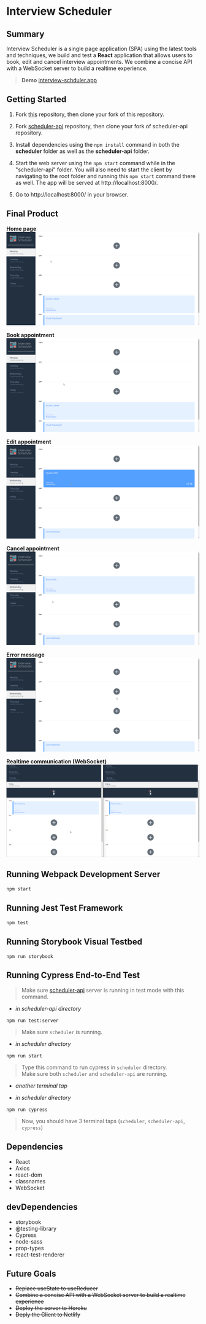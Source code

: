 # Interview Scheduler

## Summary

Interview Scheduler is a single page application (SPA)
using the latest tools and techniques, we build and test a **React** application that allows users to book, edit and cancel interview appointments. We combine a concise API with a WebSocket server to build a realtime experience.

> **Demo** [interview-schduler.app](https://interview-scheduler-eavank.netlify.app/)

## Getting Started

1. Fork [this](https://github.com/EavanK/scheduler) repository, then clone your fork of this repository.

2. Fork [scheduler-api](https://github.com/EavanK/scheduler-api) repository, then clone your fork of scheduler-api repository.

3. Install dependencies using the `npm install` command in both the **scheduler** folder as well as the **scheduler-api** folder.

4. Start the web server using the `npm start` command while in the "scheduler-api" folder. You will also need to start the client by navigating to the root folder and running this `npm start` command there as well. The app will be served at http://localhost:8000/.

5. Go to http://localhost:8000/ in your browser.

## Final Product

**Home page**
![home_page](https://github.com/EavanK/scheduler/blob/master/docs/1_home_page.gif?raw=true)

**Book appointment**
![book_appointment](https://github.com/EavanK/scheduler/blob/master/docs/2_book_appointment.gif?raw=true)

**Edit appointment**
![edit_appointment](https://github.com/EavanK/scheduler/blob/master/docs/3_edit_appointment.gif?raw=true)

**Cancel appointment**
![cancel_appointment](https://github.com/EavanK/scheduler/blob/master/docs/4_cancel_appointment.gif?raw=true)

**Error message**
![error_message](https://github.com/EavanK/scheduler/blob/master/docs/5_error_message.gif?raw=true)

**Realtime communication (WebSocket)**
![realtime_communication](https://github.com/EavanK/scheduler/blob/master/docs/6_realtime_communication.gif?raw=true)

## Running Webpack Development Server

```
npm start
```

## Running Jest Test Framework

```
npm test
```

## Running Storybook Visual Testbed

```
npm run storybook
```

## Running Cypress End-to-End Test

> Make sure [scheduler-api](https://github.com/EavanK/scheduler-api) server is running in test mode with this command.

- _in scheduler-api directory_

```
npm run test:server
```

> Make sure `scheduler` is running.

- _in scheduler directory_

```
npm run start
```

> Type this command to run cypress in `scheduler` directory.
> <br/> Make sure both `scheduler` and `scheduler-api` are running.

- _another terminal tap_

- _in scheduler directory_

```
npm run cypress
```

> Now, you should have 3 terminal taps (`scheduler`, `scheduler-api`, `cypress`)

## Dependencies

- React
- Axios
- react-dom
- classnames
- WebSocket

## devDependencies

- storybook
- @testing-library
- Cypress
- node-sass
- prop-types
- react-test-renderer

## Future Goals

- ~~Replace useState to useReducer~~
- ~~Combine a concise API with a WebSocket server to build a realtime experience~~
- ~~Deploy the server to Heroku~~
- ~~Deply the Client to Netlify~~
